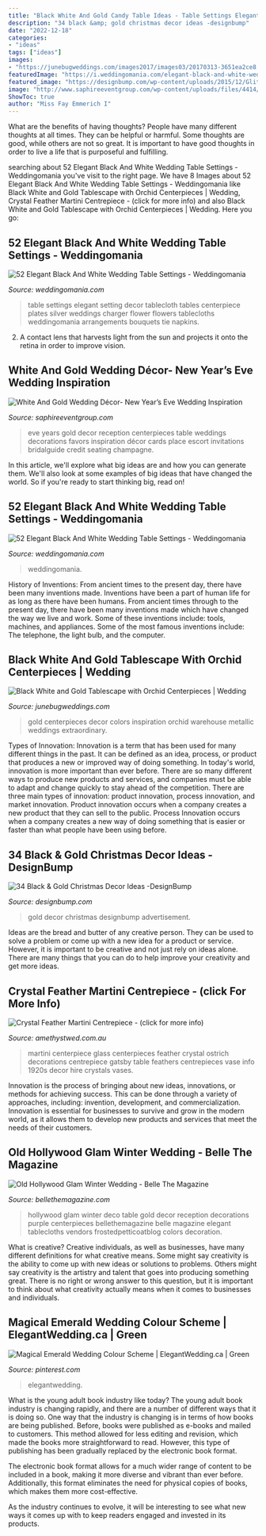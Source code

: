 ```yaml
---
title: "Black White And Gold Candy Table Ideas - Table Settings Elegant Setting Decor Tablecloth Tables Centerpiece Plates Silver Weddings Charger Flower Flowers Tablecloths Weddingomania Arrangements Bouquets Tie Napkins"
description: "34 black &amp; gold christmas decor ideas -designbump"
date: "2022-12-18"
categories:
- "ideas"
tags: ["ideas"]
images:
- "https://junebugweddings.com/images2017/images03/20170313-3651ea2ce8.jpg"
featuredImage: "https://i.weddingomania.com/elegant-black-and-white-wedding-table-settings-51-500x750.jpg"
featured_image: "https://designbump.com/wp-content/uploads/2015/12/Glittering-Black-And-Gold-Christmas-Decor-ideas-5.jpg"
image: "http://www.saphireeventgroup.com/wp-content/uploads/files/4414/1935/9660/white_and_gold_wedding_decor_6.jpg"
ShowToc: true
author: "Miss Fay Emmerich I"
---
```



What are the benefits of having thoughts?
People have many different thoughts at all times. They can be helpful or harmful. Some thoughts are good, while others are not so great. It is important to have good thoughts in order to live a life that is purposeful and fulfilling.

	

		
searching about 52 Elegant Black And White Wedding Table Settings - Weddingomania you've visit to the right page. We have 8 Images about 52 Elegant Black And White Wedding Table Settings - Weddingomania like Black White and Gold Tablescape with Orchid Centerpieces | Wedding, Crystal Feather Martini Centrepiece - (click for more info) and also Black White and Gold Tablescape with Orchid Centerpieces | Wedding. Here you go:
		
    
## 52 Elegant Black And White Wedding Table Settings - Weddingomania

<img loading=lazy src="https://i.weddingomania.com/elegant-black-and-white-wedding-table-settings-14.jpg" onerror="this.onerror=null;this.src='https://tse4.mm.bing.net/th?id=OIP.zUm3kilRz_KevB6ndTw1ngHaLH&amp;pid=15.1';" alt="52 Elegant Black And White Wedding Table Settings - Weddingomania">

_Source: weddingomania.com_

>table settings elegant setting decor tablecloth tables centerpiece plates silver weddings charger flower flowers tablecloths weddingomania arrangements bouquets tie napkins. 

	

2. A contact lens that harvests light from the sun and projects it onto the retina in order to improve vision.

    
## White And Gold Wedding Décor- New Year’s Eve Wedding Inspiration

<img loading=lazy src="http://www.saphireeventgroup.com/wp-content/uploads/files/4414/1935/9660/white_and_gold_wedding_decor_6.jpg" onerror="this.onerror=null;this.src='https://tse1.mm.bing.net/th?id=OIP.cwCyN2XViA7YHQfEGHS1BgAAAA&amp;pid=15.1';" alt="White And Gold Wedding Décor- New Year’s Eve Wedding Inspiration">

_Source: saphireeventgroup.com_

>eve years gold decor reception centerpieces table weddings decorations favors inspiration décor cards place escort invitations bridalguide credit seating champagne. 

	

In this article, we'll explore what big ideas are and how you can generate them. We'll also look at some examples of big ideas that have changed the world. So if you're ready to start thinking big, read on!

    
## 52 Elegant Black And White Wedding Table Settings - Weddingomania

<img loading=lazy src="https://i.weddingomania.com/elegant-black-and-white-wedding-table-settings-51-500x750.jpg" onerror="this.onerror=null;this.src='https://tse3.mm.bing.net/th?id=OIP.gTl7IqQOoSKtsb-cHP4CngHaLH&amp;pid=15.1';" alt="52 Elegant Black And White Wedding Table Settings - Weddingomania">

_Source: weddingomania.com_

>weddingomania. 

	

History of Inventions: From ancient times to the present day, there have been many inventions made.
Inventions have been a part of human life for as long as there have been humans. From ancient times through to the present day, there have been many inventions made which have changed the way we live and work. Some of these inventions include: tools, machines, and appliances. Some of the most famous inventions include: The telephone, the light bulb, and the computer.

    
## Black White And Gold Tablescape With Orchid Centerpieces | Wedding

<img loading=lazy src="https://junebugweddings.com/images2017/images03/20170313-3651ea2ce8.jpg" onerror="this.onerror=null;this.src='https://tse1.mm.bing.net/th?id=OIP.PHPktRYjV1piB5WAxyNgQwHaLH&amp;pid=15.1';" alt="Black White and Gold Tablescape with Orchid Centerpieces | Wedding">

_Source: junebugweddings.com_

>gold centerpieces decor colors inspiration orchid warehouse metallic weddings extraordinary. 

	

Types of Innovation:
Innovation is a term that has been used for many different things in the past. It can be defined as an idea, process, or product that produces a new or improved way of doing something. In today's world, innovation is more important than ever before. There are so many different ways to produce new products and services, and companies must be able to adapt and change quickly to stay ahead of the competition. 
There are three main types of innovation: product innovation, process innovation, and market innovation. Product innovation occurs when a company creates a new product that they can sell to the public. Process Innovation occurs when a company creates a new way of doing something that is easier or faster than what people have been using before.

    
## 34 Black &amp; Gold Christmas Decor Ideas -DesignBump

<img loading=lazy src="https://designbump.com/wp-content/uploads/2015/12/Glittering-Black-And-Gold-Christmas-Decor-ideas-5.jpg" onerror="this.onerror=null;this.src='https://tse1.mm.bing.net/th?id=OIP._AB_uWRmnw__KttoXs4J_gHaLH&amp;pid=15.1';" alt="34 Black &amp; Gold Christmas Decor Ideas -DesignBump">

_Source: designbump.com_

>gold decor christmas designbump advertisement. 

	

Ideas are the bread and butter of any creative person. They can be used to solve a problem or come up with a new idea for a product or service. However, it is important to be creative and not just rely on ideas alone. There are many things that you can do to help improve your creativity and get more ideas.

    
## Crystal Feather Martini Centrepiece - (click For More Info)

<img loading=lazy src="http://www.amethystwed.com.au/wp-content/uploads/2014/06/centerpiece_martini-crystal-feathers.jpg" onerror="this.onerror=null;this.src='https://tse2.mm.bing.net/th?id=OIP.OImHl27etoFgiUDB-nFNywHaJ2&amp;pid=15.1';" alt="Crystal Feather Martini Centrepiece - (click for more info)">

_Source: amethystwed.com.au_

>martini centerpiece glass centerpieces feather crystal ostrich decorations centrepiece gatsby table feathers centrepieces vase info 1920s decor hire crystals vases. 

	

Innovation is the process of bringing about new ideas, innovations, or methods for achieving success. This can be done through a variety of approaches, including: invention, development, and commercialization. Innovation is essential for businesses to survive and grow in the modern world, as it allows them to develop new products and services that meet the needs of their customers.

    
## Old Hollywood Glam Winter Wedding - Belle The Magazine

<img loading=lazy src="http://3.bp.blogspot.com/-RFz2hg8I57g/VJrnb6ONg9I/AAAAAAAA6SM/pLqQMNSpEhM/s1600/Coen_Anker_William_Innes_Photography_02151408030789_low.jpg" onerror="this.onerror=null;this.src='https://tse4.mm.bing.net/th?id=OIP.LCRIQ_4Y2AellNcdHodDbgHaLJ&amp;pid=15.1';" alt="Old Hollywood Glam Winter Wedding - Belle The Magazine">

_Source: bellethemagazine.com_

>hollywood glam winter deco table gold decor reception decorations purple centerpieces bellethemagazine belle magazine elegant tablecloths vendors frostedpetticoatblog colors decoration. 

	

What is creative?
Creative individuals, as well as businesses, have many different definitions for what creative means. Some might say creativity is the ability to come up with new ideas or solutions to problems. Others might say creativity is the artistry and talent that goes into producing something great. There is no right or wrong answer to this question, but it is important to think about what creativity actually means when it comes to businesses and individuals.

    
## Magical Emerald Wedding Colour Scheme | ElegantWedding.ca | Green

<img loading=lazy src="https://i.pinimg.com/736x/a0/24/15/a02415657ace559614807915c1e8a90d.jpg" onerror="this.onerror=null;this.src='https://tse4.mm.bing.net/th?id=OIP.C6Gpfd74XvaxN8mDB2RvLwHaLG&amp;pid=15.1';" alt="Magical Emerald Wedding Colour Scheme | ElegantWedding.ca | Green">

_Source: pinterest.com_

>elegantwedding. 

	

What is the young adult book industry like today?
The young adult book industry is changing rapidly, and there are a number of different ways that it is doing so. One way that the industry is changing is in terms of how books are being published. 
Before, books were published as e-books and mailed to customers. This method allowed for less editing and revision, which made the books more straightforward to read. However, this type of publishing has been gradually replaced by the electronic book format. 

The electronic book format allows for a much wider range of content to be included in a book, making it more diverse and vibrant than ever before. Additionally, this format eliminates the need for physical copies of books, which makes them more cost-effective. 

As the industry continues to evolve, it will be interesting to see what new ways it comes up with to keep readers engaged and invested in its products.

